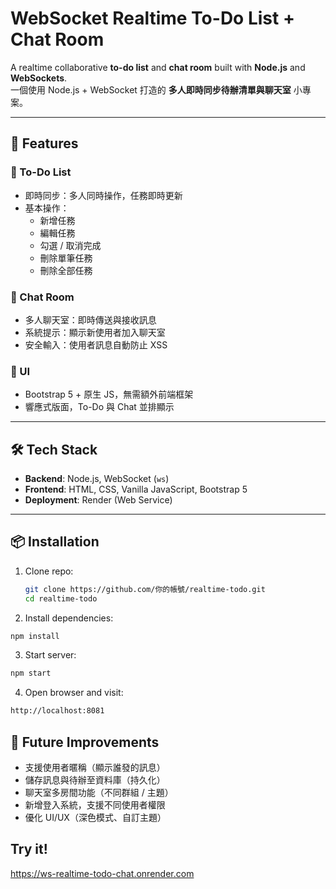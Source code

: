 # WebSocket Realtime To-Do List + Chat Room

A realtime collaborative **to-do list** and **chat room** built with **Node.js** and **WebSockets**.  
一個使用 Node.js + WebSocket 打造的 **多人即時同步待辦清單與聊天室** 小專案。

---

## 🚀 Features

### 📝 To-Do List
- 即時同步：多人同時操作，任務即時更新
- 基本操作：
  - 新增任務
  - 編輯任務
  - 勾選 / 取消完成
  - 刪除單筆任務
  - 刪除全部任務  

### 💬 Chat Room
- 多人聊天室：即時傳送與接收訊息
- 系統提示：顯示新使用者加入聊天室
- 安全輸入：使用者訊息自動防止 XSS

### 🎨 UI
- Bootstrap 5 + 原生 JS，無需額外前端框架
- 響應式版面，To-Do 與 Chat 並排顯示

---

## 🛠️ Tech Stack

- **Backend**: Node.js, WebSocket (`ws`)  
- **Frontend**: HTML, CSS, Vanilla JavaScript, Bootstrap 5  
- **Deployment**: Render (Web Service)

---

## 📦 Installation

1. Clone repo:
   ```bash
   git clone https://github.com/你的帳號/realtime-todo.git
   cd realtime-todo
   ```

2. Install dependencies:
  ```bash
  npm install
  ```

3. Start server:
  ```bash
  npm start
  ```

4. Open browser and visit:
  ```bash
  http://localhost:8081
  ```  

## 🔮 Future Improvements

- 支援使用者暱稱（顯示誰發的訊息）
- 儲存訊息與待辦至資料庫（持久化）
- 聊天室多房間功能（不同群組 / 主題）
- 新增登入系統，支援不同使用者權限
- 優化 UI/UX（深色模式、自訂主題）
<!-- 📸 Screenshot (Optional) -->
<!-- (放一張 To-Do + Chat Room 並排的畫面截圖在這裡) -->

## Try it!
https://ws-realtime-todo-chat.onrender.com
